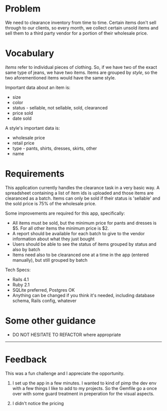 # Problem

We need to clearance inventory from time to time.  Certain items don't sell through to our clients, so every month, we collect certain unsold items and sell them to a third party vendor for a portion of their wholesale price.

# Vocabulary

_Items_ refer to individual pieces of clothing.  So, if we have two of the exact same type of jeans, we have two items.  Items are grouped by _style_, so
the two aforementioned items would have the same style.

Important data about an item is:

* size
* color
* status - sellable, not sellable, sold, clearanced
* price sold
* date sold

A style's important data is:

* wholesale price
* retail price
* type - pants, shirts, dresses, skirts, other
* name

# Requirements

This application currently handles the clearance task in a very basic way. A spreadsheet containing a list of item ids is uploaded and those items are clearanced as a batch. Items can only be sold if their status is 'sellable' and the sold price is 75% of the wholesale price.

Some improvements are required for this app, specifically:

- All items must be sold, but the minimum price for pants and dresses is $5. For all other items the minimum price is $2.
- A report should be available for each batch to give to the vendor information about what they just bought
- Users should be able to see the status of items grouped by status and also by batch
- Items need also to be clearanced one at a time in the app (entered manually), but still grouped by batch

Tech Specs:

- Rails 4.1
- Ruby 2.1
- SQLite preferred, Postgres OK
- Anything can be changed if you think it's needed, including database schema, Rails config, whatever

# Some other guidance
* DO NOT HESITATE TO REFACTOR where appropriate

_____________________________________

# Feedback

This was a fun challenge and I appreciate the opportunity. 

1. I set up the app in a few minutes. I wanted to kind of pimp the dev env with a few things I like to add to my projects. So the Gemfile go a once over with some guard treatment in preperation for the visual aspects. 

2. I didn't notice the pricing 

